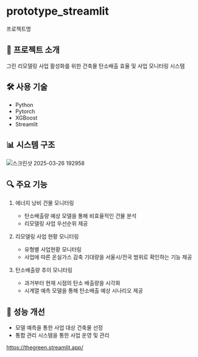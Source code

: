 # prototype_streamlit

 프로젝트명

## 📝 프로젝트 소개
그린 리모델링 사업 활성화를 위한 건축물 탄소배출 효율 및 사업 모니터링 시스템 

## 🛠 사용 기술
- Python
- Pytorch
- XGBoost
- Streamlit

## 📊 시스템 구조
![스크린샷 2025-03-26 192958](https://github.com/user-attachments/assets/eca90f35-ee16-4336-8f04-f0ab96925d70)

## 🔍 주요 기능
1. 에너지 낭비 건물 모니터링
   - 탄소배출량 예상 모델을 통해 비효율적인 건물 분석
   - 리모델링 사업 우선순위 제공

2. 리모델링 사업 현황 모니터링
   - 유형별 사업현황 모니터링
   - 사업에 따른 온실가스 감축 기대량을 서울시/전국 범위로 확인하는 기능 제공
  
3. 탄소배출량 추이 모니터링
   - 과거부터 현재 시점의 탄소 배출량을 시각화
   - 시계열 예측 모델을 통해 탄소배출 예상 시나리오 제공

## 🎯 성능 개선
- 모델 예측을 통한 사업 대상 건축물 선정
- 통합 관리 시스템을 통한 사업 운영 및 관리 

https://thegreen.streamlit.app/



